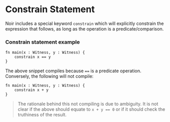 # Constrain Statement

Noir includes a special keyword `constrain` which will explicitly constrain the expression that follows, as long as the operation is a predicate/comparison.

### Constrain statement example

```rust,noplaypen 
fn main(x : Witness, y : Witness) {
    constrain x == y
}
```
 
The above snippet compiles because `==` is a predicate operation. Conversely, the following will not compile:

```rust,noplaypen 
fn main(x : Witness, y : Witness) {
    constrain x + y
}
```

> The rationale behind this not compiling is due to ambiguity. It is not clear if the above should equate to `x + y == 0` or if it should check the truthiness of the result.